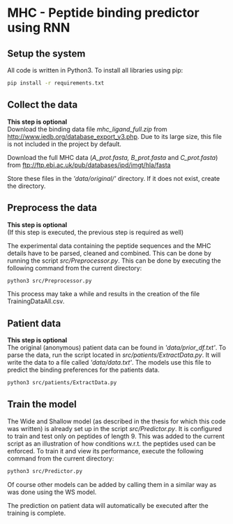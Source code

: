 # MHC - Peptide binding predictor using RNN
## Setup the system
All code is written in Python3. To install all libraries using pip:

~~~sh 
pip install -r requirements.txt
~~~

## Collect the data
**This step is optional**  
Download the binding data file *mhc\_ligand\_full.zip* from
<http://www.iedb.org/database_export_v3.php>. Due to its large size, this
file is not included in the project by default.

Download the full MHC data (*A\_prot.fasta, B\_prot.fasta* and *C\_prot.fasta*) from <ftp://ftp.ebi.ac.uk/pub/databases/ipd/imgt/hla/fasta>

Store these files in the *'data/original/'* directory. If it does not exist, create
the directory.

## Preprocess the data
**This step is optional**  
(If this step is executed, the previous step is required as well)  

The experimental data containing the peptide sequences and the MHC details have
to be parsed, cleaned and combined. This can be done by running the script
*src/Preprocessor.py*. This
can be done by executing the following command from the current
directory:

~~~sh
python3 src/Preprocessor.py
~~~

This process may take a while and results in the creation of the file TrainingDataAll.csv.

## Patient data
**This step is optional**  
The original (anonymous) patient data can be found in *'data/prior\_df.txt'*. To
parse the data, run the script located in *src/patients/ExtractData.py*. It will write the
data to a file called *'data/data.txt'*. The models use this file to predict the
binding preferences for the patients data.

~~~sh 
python3 src/patients/ExtractData.py
~~~

## Train the model
The Wide and Shallow model (as described in the thesis for which this code was
written) is already set up in the script *src/Predictor.py*. It is configured to train and
test only on peptides of length 9. This was added to the current script as an
illustration of how conditions w.r.t. the peptides used can be enforced. To train it and view
its performance, execute the following command from the current directory:

~~~sh 
python3 src/Predictor.py
~~~

Of course other models can be added by calling them in a similar way as was
done using the WS model.

The prediction on patient data will automatically be executed after the training is
complete.
